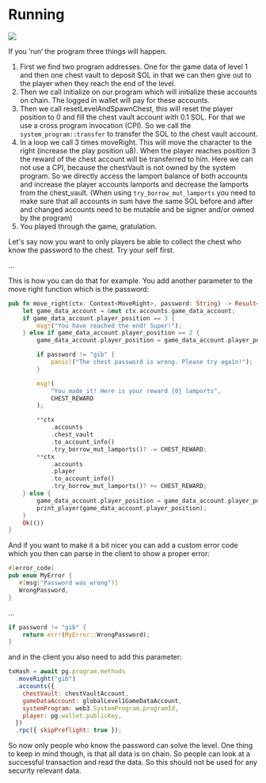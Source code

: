# Running

![](tinyAdventureTwoDiagram.jpg)

If you ‘run‘ the program three things will happen.

1. First we find two program addresses. One for the game data of level 1 and then one chest vault
   to deposit SOL in that we can then give out to the player when they reach the end of the level.
2. Then we call initialize on our program which will initialize these accounts on chain.
   The logged in wallet will pay for these accounts.
3. Then we call resetLevelAndSpawnChest, this will reset the player position to 0 and fill the chest vault account with 0.1 SOL. For that we use a cross program invocation (CPI). So we call the `system_program::transfer` to transfer the SOL to the chest vault account.
4. In a loop we call 3 times moveRight. This will move the character to the right (increase the play position u8). When the player reaches position 3 the reward of the chest account will be transferred to him. Here we can not use a CPI, because the chestVault is not owned by the system program. So we directly access the lamport balance of both accounts and increase the player accounts lamports and decrease the lamports from the chest_vault. (When using `try_borrow_mut_lamports` you need to make sure that all accounts in sum have the same SOL before and after and changed accounts need to be mutable and be signer and/or owned by the program)
5. You played through the game, gratulation.

Let's say now you want to only players be able to collect the chest who know the password to the chest.
Try your self first.

...

This is how you can do that for example. You add another parameter to the move right function which is the password:

```rust
pub fn move_right(ctx: Context<MoveRight>, password: String) -> Result<()> {
    let game_data_account = &mut ctx.accounts.game_data_account;
    if game_data_account.player_position == 3 {
        msg!("You have reached the end! Super!");
    } else if game_data_account.player_position == 2 {
        game_data_account.player_position = game_data_account.player_position + 1;

        if password != "gib" {
            panic!("The chest password is wrong. Please try again!");
        }

        msg!(
            "You made it! Here is your reward {0} lamports",
            CHEST_REWARD
        );

        **ctx
            .accounts
            .chest_vault
            .to_account_info()
            .try_borrow_mut_lamports()? -= CHEST_REWARD;
        **ctx
            .accounts
            .player
            .to_account_info()
            .try_borrow_mut_lamports()? += CHEST_REWARD;
    } else {
        game_data_account.player_position = game_data_account.player_position + 1;
        print_player(game_data_account.player_position);
    }
    Ok(())
}
```

And if you want to make it a bit nicer you can add a custom error code which you then can parse in the client to show a proper error:

```rust
#[error_code]
pub enum MyError {
   #[msg("Password was wrong")]
   WrongPassword,
}
```

...

```rust
if password != "gib" {
    return err!(MyError::WrongPassword);
}
```

and in the client you also need to add this parameter:

```js
txHash = await pg.program.methods
  .moveRight("gib")
  .accounts({
    chestVault: chestVaultAccount,
    gameDataAccount: globalLevel1GameDataAccount,
    systemProgram: web3.SystemProgram.programId,
    player: pg.wallet.publicKey,
  })
  .rpc({ skipPreflight: true });
```

So now only people who know the password can solve the level. One thing to keep in mind though, is that all data is on chain. So people can look at a successful transaction and read the data. So this should not be used for any security relevant data.
